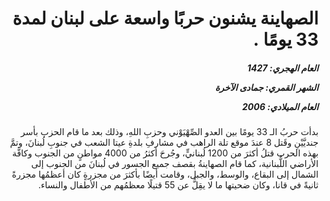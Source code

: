 <h1 dir="rtl">الصهاينة يشنون حربًا واسعة على لبنان لمدة 33 يومًا .</h1>

<h5 dir="rtl">العام الهجري:  1427

الشهر القمري: جمادى الآخرة

العام الميلادي: 2006</h5>

<p dir="rtl">بدأت حربُ الـ 33 يومًا بين العدو الصِّهْيَوْني وحزبِ اللهِ، وذلك بعد ما قام الحزب بأسر جنديَّيْنِ وقَتل 8 عندَ موقع تلة الراهب في مشارفِ بلدةِ عيتا الشعب في جنوبِ لُبنانَ، وتمَّ بهذه الحرب قتلُ أكثرَ من 1200 لُبنانيٍّ، وجُرحَ أكثرُ من 4000 مواطنٍ من الجنوب وكافَّة الأراضي اللُّبنانية، كما قام الصهاينةُ بقصف جميع الجسور في لُبنانَ من الجنوب إلى الشمال إلى البقاع، والوسط، والجبل، وقامت أيضًا بأكثرَ من مجزرةٍ كان أعظمُها مجزرةً ثانيةً في قانا، وكان ضحيتها ما لا يقِلُّ عن 55 قتيلًا معظمُهم من الأطفال والنساء.</p></br>
